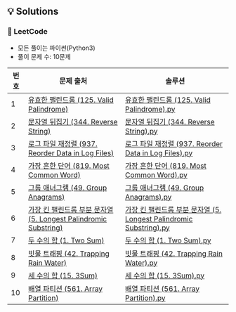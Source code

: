 ## 💡 Solutions

### 🌱 LeetCode
+ 모든 풀이는 파이썬(Python3)
+ 풀이 문제 수: 10문제

| 번호  | 문제 출처                                                                            | 솔루션                                                                                                                                                    |
|-----|----------------------------------------------------------------------------------|--------------------------------------------------------------------------------------------------------------------------------------------------------|
| 1   | [유효한 팰린드롬 (125. Valid Palindrome)](https://leetcode.com/problems/valid-palindrome/)       | [유효한 팰린드롬 (125. Valid Palindrome).py](https://github.com/injae97/Algorithm/blob/master/LeetCode/125_Valid-Palindrome.py)                               |
| 2   | [문자열 뒤집기 (344. Reverse String)](https://leetcode.com/problems/reverse-string/)       | [문자열 뒤집기 (344. Reverse String).py](https://github.com/injae97/Algorithm/blob/master/LeetCode/334_Reverse-String.py)                                    |
| 3   | [로그 파일 재정렬 (937. Reorder Data in Log Files)](https://leetcode.com/problems/reorder-data-in-log-files/)        | [로그 파일 재정렬 (937. Reorder Data in Log Files).py](https://github.com/injae97/Algorithm/blob/master/LeetCode/937_Reorder-Log-Files.py)                    |
| 4   | [가장 흔한 단어 (819. Most Common Word)](https://leetcode.com/problems/most-common-word/)        | [가장 흔한 단어 (819. Most Common Word).py](https://github.com/injae97/Algorithm/blob/master/LeetCode/819_Most-Common-Word.py)                               |
| 5   | [그룹 애너그램 (49. Group Anagrams)](https://leetcode.com/problems/group-anagrams/)      | [그룹 애너그램 (49. Group Anagrams).py](https://github.com/injae97/Algorithm/blob/master/LeetCode/49_group-anagrams.py)                                      |
| 6   | [가장 킨 팰린드롬 부분 문자열 (5. Longest Palindromic Substring)](https://leetcode.com/problems/longest-palindromic-substring/)      | [가장 킨 팰린드롬 부분 문자열 (5. Longest Palindromic Substring).py](https://github.com/injae97/Algorithm/blob/master/LeetCode/5_Longest-Palindromic-Substring.py) |
| 7   | [두 수의 합 (1. Two Sum)](https://leetcode.com/problems/two-sum/) | [두 수의 합 (1. Two Sum).py](https://github.com/injae97/Algorithm/blob/master/LeetCode/1_Two-Sum.py)                                                       |
| 8   | [빗물 트래핑 (42. Trapping Rain Water)](https://leetcode.com/problems/trapping-rain-water/)         | [빗물 트래핑 (42. Trapping Rain Water).py](https://github.com/injae97/Algorithm/blob/master/LeetCode/42_Trapping-Rain-Water.py)                             |
| 9   | [세 수의 합 (15. 3Sum)](https://leetcode.com/problems/3sum/) | [세 수의 합 (15. 3Sum).py](https://github.com/injae97/Algorithm/blob/master/LeetCode/15_3Sum.py)                                                           |
| 10  | [배열 파티션 (561. Array Partition)](https://leetcode.com/problems/array-partition/)          | [배열 파티션 (561. Array Partition).py](https://github.com/injae97/Algorithm/blob/master/LeetCode/561_Array-Partition.py)                                                                 |

